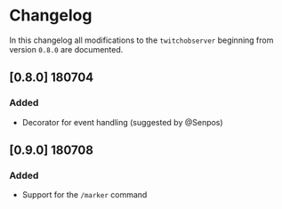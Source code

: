 # Changelog
In this changelog all modifications to the `twitchobserver` beginning from version `0.8.0` are documented.

## [0.8.0] 180704
### Added
- Decorator for event handling (suggested by @Senpos)

## [0.9.0] 180708
### Added
- Support for the `/marker` command
